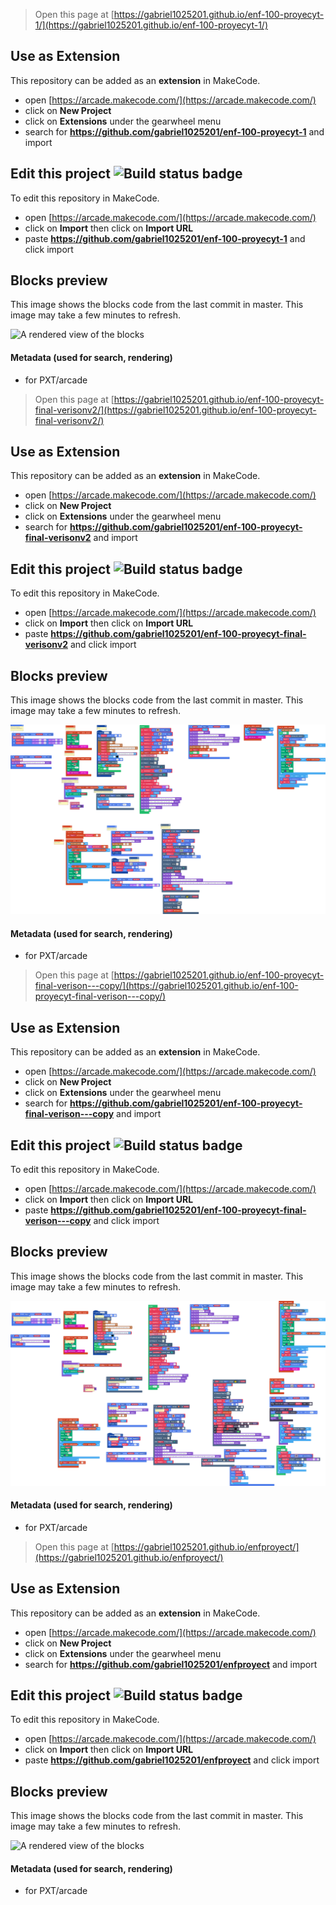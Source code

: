  


> Open this page at [https://gabriel1025201.github.io/enf-100-proyecyt-1/](https://gabriel1025201.github.io/enf-100-proyecyt-1/)

## Use as Extension

This repository can be added as an **extension** in MakeCode.

* open [https://arcade.makecode.com/](https://arcade.makecode.com/)
* click on **New Project**
* click on **Extensions** under the gearwheel menu
* search for **https://github.com/gabriel1025201/enf-100-proyecyt-1** and import

## Edit this project ![Build status badge](https://github.com/gabriel1025201/enf-100-proyecyt-1/workflows/MakeCode/badge.svg)

To edit this repository in MakeCode.

* open [https://arcade.makecode.com/](https://arcade.makecode.com/)
* click on **Import** then click on **Import URL**
* paste **https://github.com/gabriel1025201/enf-100-proyecyt-1** and click import

## Blocks preview

This image shows the blocks code from the last commit in master.
This image may take a few minutes to refresh.

![A rendered view of the blocks](https://github.com/gabriel1025201/enf-100-proyecyt-1/raw/master/.github/makecode/blocks.png)

#### Metadata (used for search, rendering)

* for PXT/arcade
<script src="https://makecode.com/gh-pages-embed.js"></script><script>makeCodeRender("{{ site.makecode.home_url }}", "{{ site.github.owner_name }}/{{ site.github.repository_name }}");</script>



> Open this page at [https://gabriel1025201.github.io/enf-100-proyecyt-final-verisonv2/](https://gabriel1025201.github.io/enf-100-proyecyt-final-verisonv2/)

## Use as Extension

This repository can be added as an **extension** in MakeCode.

* open [https://arcade.makecode.com/](https://arcade.makecode.com/)
* click on **New Project**
* click on **Extensions** under the gearwheel menu
* search for **https://github.com/gabriel1025201/enf-100-proyecyt-final-verisonv2** and import

## Edit this project ![Build status badge](https://github.com/gabriel1025201/enf-100-proyecyt-final-verisonv2/workflows/MakeCode/badge.svg)

To edit this repository in MakeCode.

* open [https://arcade.makecode.com/](https://arcade.makecode.com/)
* click on **Import** then click on **Import URL**
* paste **https://github.com/gabriel1025201/enf-100-proyecyt-final-verisonv2** and click import

## Blocks preview

This image shows the blocks code from the last commit in master.
This image may take a few minutes to refresh.

![A rendered view of the blocks](https://github.com/gabriel1025201/enf-100-proyecyt-final-verisonv2/raw/master/.github/makecode/blocks.png)

#### Metadata (used for search, rendering)

* for PXT/arcade
<script src="https://makecode.com/gh-pages-embed.js"></script><script>makeCodeRender("{{ site.makecode.home_url }}", "{{ site.github.owner_name }}/{{ site.github.repository_name }}");</script>



> Open this page at [https://gabriel1025201.github.io/enf-100-proyecyt-final-verison---copy/](https://gabriel1025201.github.io/enf-100-proyecyt-final-verison---copy/)

## Use as Extension

This repository can be added as an **extension** in MakeCode.

* open [https://arcade.makecode.com/](https://arcade.makecode.com/)
* click on **New Project**
* click on **Extensions** under the gearwheel menu
* search for **https://github.com/gabriel1025201/enf-100-proyecyt-final-verison---copy** and import

## Edit this project ![Build status badge](https://github.com/gabriel1025201/enf-100-proyecyt-final-verison---copy/workflows/MakeCode/badge.svg)

To edit this repository in MakeCode.

* open [https://arcade.makecode.com/](https://arcade.makecode.com/)
* click on **Import** then click on **Import URL**
* paste **https://github.com/gabriel1025201/enf-100-proyecyt-final-verison---copy** and click import

## Blocks preview

This image shows the blocks code from the last commit in master.
This image may take a few minutes to refresh.

![A rendered view of the blocks](https://github.com/gabriel1025201/enf-100-proyecyt-final-verison---copy/raw/master/.github/makecode/blocks.png)

#### Metadata (used for search, rendering)

* for PXT/arcade
<script src="https://makecode.com/gh-pages-embed.js"></script><script>makeCodeRender("{{ site.makecode.home_url }}", "{{ site.github.owner_name }}/{{ site.github.repository_name }}");</script>



> Open this page at [https://gabriel1025201.github.io/enfproyect/](https://gabriel1025201.github.io/enfproyect/)

## Use as Extension

This repository can be added as an **extension** in MakeCode.

* open [https://arcade.makecode.com/](https://arcade.makecode.com/)
* click on **New Project**
* click on **Extensions** under the gearwheel menu
* search for **https://github.com/gabriel1025201/enfproyect** and import

## Edit this project ![Build status badge](https://github.com/gabriel1025201/enfproyect/workflows/MakeCode/badge.svg)

To edit this repository in MakeCode.

* open [https://arcade.makecode.com/](https://arcade.makecode.com/)
* click on **Import** then click on **Import URL**
* paste **https://github.com/gabriel1025201/enfproyect** and click import

## Blocks preview

This image shows the blocks code from the last commit in master.
This image may take a few minutes to refresh.

![A rendered view of the blocks](https://github.com/gabriel1025201/enfproyect/raw/master/.github/makecode/blocks.png)

#### Metadata (used for search, rendering)

* for PXT/arcade
<script src="https://makecode.com/gh-pages-embed.js"></script><script>makeCodeRender("{{ site.makecode.home_url }}", "{{ site.github.owner_name }}/{{ site.github.repository_name }}");</script>
